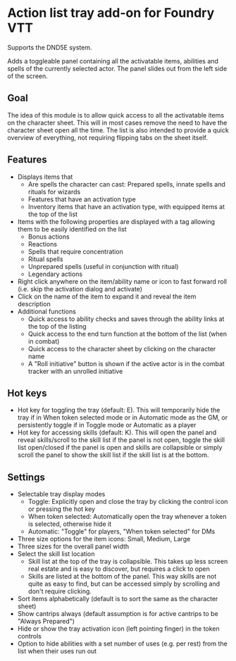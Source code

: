 # Action list tray add-on for Foundry VTT

Supports the DND5E system.

Adds a toggleable panel containing all the activatable items, abilities and spells of the currently selected actor. The panel
slides out from the left side of the screen.

## Goal

The idea of this module is to allow quick access to all the activatable items on the character sheet. This will in most cases remove
the need to have the character sheet open all the time. The list is also intended to provide a quick overview of everything, not requiring
flipping tabs on the sheet itself.

## Features

- Displays items that
    - Are spells the character can cast: Prepared spells, innate spells and rituals for wizards
    - Features that have an activation type
    - Inventory items that have an activation type, with equipped items at the top of the list
- Items with the following properties are displayed with a tag allowing them to be easily identified on the list
    - Bonus actions
    - Reactions
    - Spells that require concentration
    - Ritual spells
    - Unprepared spells (useful in conjunction with ritual)
    - Legendary actions
- Right click anywhere on the item/ability name or icon to fast forward roll (i.e. skip the activation dialog and activate)
- Click on the name of the item to expand it and reveal the item description
- Additional functions
    - Quick access to ability checks and saves through the ability links at the top of the listing
    - Quick access to the end turn function at the bottom of the list (when in combat)
    - Quick access to the character sheet by clicking on the character name
    - A "Roll initiative" button is shown if the active actor is in the combat tracker with an unrolled initiative

## Hot keys

- Hot key for toggling the tray (default: E). This will temporarily hide the tray if in When token selected mode or in Automatic mode as the GM, or persistently toggle if in Toggle mode or Automatic as a player
- Hot key for accessing skills (default: K). This will open the panel and reveal skills/scroll to the skill list if the panel is not open, toggle the skill list open/closed if the panel is open and skills are collapsible or simply scroll the panel to show the skill list if the skill list is at the bottom.

## Settings

- Selectable tray display modes
    - Toggle: Explicitly open and close the tray by clicking the control icon or pressing the hot key
    - When token selected: Automatically open the tray whenever a token is selected, otherwise hide it
    - Automatic: "Toggle" for players, "When token selected" for DMs
- Three size options for the item icons: Small, Medium, Large
- Three sizes for the overall panel width
- Select the skill list location
    - Skill list at the top of the tray is collapsible. This takes up less screen real estate and is easy to discover, but requires a click to open
    - Skills are listed at the bottom of the panel. This way skills are not quite as easy to find, but can be accessed simply by scrolling and don't require clicking.
- Sort items alphabetically (default is to sort the same as the character sheet)
- Show cantrips always (default assumption is for active cantrips to be "Always Prepared")
- Hide or show the tray activation icon (left pointing finger) in the token controls
- Option to hide abilities with a set number of uses (e.g. per rest) from the list when their uses run out
